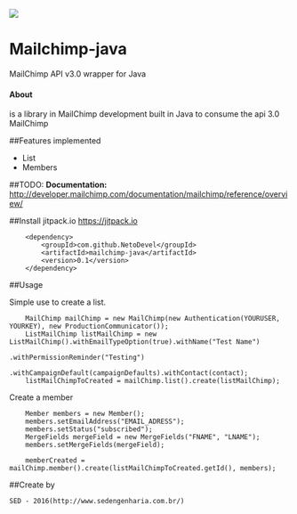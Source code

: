 [![](https://jitpack.io/v/NetoDevel/mailchimp-java.svg)](https://jitpack.io/#NetoDevel/mailchimp-java)

# Mailchimp-java
MailChimp API v3.0 wrapper for Java

#### About
is a library in MailChimp development built in Java to consume the api 3.0 MailChimp

##Features implemented
  * List
  * Members

##TODO:
<b>Documentation:</b> http://developer.mailchimp.com/documentation/mailchimp/reference/overview/

##Install
		<repository>
		    <id>jitpack.io</id>
		    <url>https://jitpack.io</url>
		</repository>
		
		<dependency>
		    <groupId>com.github.NetoDevel</groupId>
		    <artifactId>mailchimp-java</artifactId>
		    <version>0.1</version>
		</dependency>





##Usage

Simple use to create a list.

		MailChimp mailChimp = new MailChimp(new Authentication(YOURUSER, YOURKEY), new ProductionCommunicator());
		ListMailChimp listMailChimp = new ListMailChimp().withEmailTypeOption(true).withName("Test Name")
		                                   .withPermissionReminder("Testing")
										   .withCampaignDefault(campaignDefaults).withContact(contact);
		listMailChimpToCreated = mailChimp.list().create(listMailChimp);

Create a member

		Member members = new Member();
		members.setEmailAddress("EMAIL_ADRESS");
		members.setStatus("subscribed");
		MergeFields mergeField = new MergeFields("FNAME", "LNAME");
		members.setMergeFields(mergeField);
	
		memberCreated = mailChimp.member().create(listMailChimpToCreated.getId(), members);


##Create by 

 	SED - 2016(http://www.sedengenharia.com.br/)


